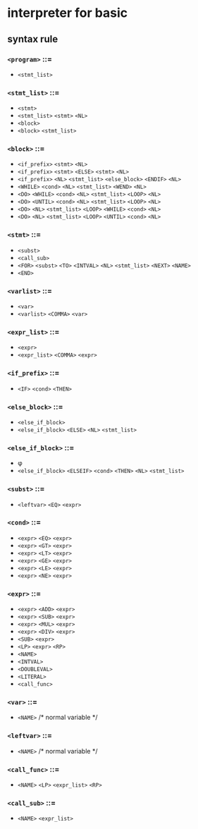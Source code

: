 # interpreter for basic

## syntax rule

### `<program>` ::=
  * `<stmt_list>`

### `<stmt_list>` ::=
  * `<stmt>`
  * `<stmt_list>` `<stmt>` `<NL>`
  * `<block>`
  * `<block>` `<stmt_list>`

### `<block>` ::=
  * `<if_prefix>` `<stmt>` `<NL>`
  * `<if_prefix>` `<stmt>` `<ELSE>` `<stmt>` `<NL>`
  * `<if_prefix>` `<NL>` `<stmt_list>` `<else_block>` `<ENDIF>` `<NL>`
  * `<WHILE>` `<cond>` `<NL>` `<stmt_list>` `<WEND>` `<NL>`
  * `<DO>` `<WHILE>` `<cond>` `<NL>` `<stmt_list>` `<LOOP>` `<NL>`
  * `<DO>` `<UNTIL>` `<cond>` `<NL>` `<stmt_list>` `<LOOP>` `<NL>`
  * `<DO>` `<NL>` `<stmt_list>` `<LOOP>` `<WHILE>` `<cond>` `<NL>`
  * `<DO>` `<NL>` `<stmt_list>` `<LOOP>` `<UNTIL>` `<cond>` `<NL>`

### `<stmt>` ::=
 * `<subst>`
 * `<call_sub>`
 * `<FOR>` `<subst>` `<TO>` `<INTVAL>` `<NL>` `<stmt_list>` `<NEXT>` `<NAME>`
 * `<END>`

### `<varlist>` ::=
  * `<var>`
  * `<varlist>` `<COMMA>` `<var>`

### `<expr_list>` ::=
  * `<expr>`
  * `<expr_list>` `<COMMA>` `<expr>`

### `<if_prefix>`  ::=
  * `<IF>` `<cond>` `<THEN>`

### `<else_block>`  ::=
  * `<else_if_block>`
  * `<else_if_block>` `<ELSE>` `<NL>` `<stmt_list>`

### `<else_if_block>`   ::=
  * φ
  * `<else_if_block>` `<ELSEIF>` `<cond>` `<THEN>` `<NL>` `<stmt_list>`

### `<subst>` ::=
  * `<leftvar>` `<EQ>` `<expr>`

### `<cond>` ::=
 * `<expr>` `<EQ>` `<expr>`
 * `<expr>` `<GT>` `<expr>`
 * `<expr>` `<LT>` `<expr>`
 * `<expr>` `<GE>` `<expr>`
 * `<expr>` `<LE>` `<expr>`
 * `<expr>` `<NE>` `<expr>`

### `<expr>` ::= 
 * `<expr>` `<ADD>` `<expr>`
 * `<expr>` `<SUB>` `<expr>`
 * `<expr>` `<MUL>` `<expr>`
 * `<expr>` `<DIV>` `<expr>`
 * `<SUB>` `<expr>`
 * `<LP>` `<expr>` `<RP>`
 * `<NAME>`
 * `<INTVAL>`
 * `<DOUBLEVAL>`
 * `<LITERAL>`
 * `<call_func>`

### `<var>` ::=
  * `<NAME>` /* normal variable */

### `<leftvar>`	::=
  * `<NAME>` /* normal variable */

### `<call_func>`	::=
 * `<NAME>` `<LP>` `<expr_list>` `<RP>`

### `<call_sub>` ::=
 * `<NAME>` `<expr_list>`
